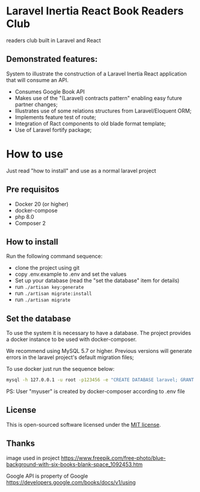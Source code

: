 # Laravel Inertia React Book Readers Club
readers club built in Laravel and React

## Demonstrated features:
System to illustrate the construction of a Laravel Inertia React application that will consume an API.
- Consumes Google Book API
- Makes use of the "(Laravel) contracts pattern" enabling easy future partner changes;
- Illustrates use of some relations structures from Laravel/Eloquent ORM;
- Implements feature test of route;
- Integration of Ract components to old blade format template;
- Use of Laravel fortify package;

# How to use

Just read "how to install" and use as a normal laravel project

## Pre requisitos
* Docker 20 (or higher)
* docker-compose
* php 8.0
* Composer 2

## How to install

Run the following command sequence:
* clone the project using git
* copy .env.example to .env and set the values
* Set up your database (read the "set the database" item for details)
* run ```./artisan key:generate```
* run ```./artisan migrate:install```
* run ```./artisan migrate```

## Set the database

To use the system it is necessary to have a database. The project provides a docker instance to be used with docker-composer.

We recommend using MySQL 5.7 or higher. Previous versions will generate errors in the laravel project's default migration files;

To use docker just run the sequence below:

```bash
mysql -h 127.0.0.1 -u root -p123456 -e "CREATE DATABASE laravel; GRANT ALL PRIVILEGES ON laravel.* TO 'myuser'@'%';"
```

PS: User "myuser" is created by docker-composer according to .env file

## License

This is open-sourced software licensed under the [MIT license](https://opensource.org/licenses/MIT).

## Thanks
image used in project
https://www.freepik.com/free-photo/blue-background-with-six-books-blank-space_1092453.htm

Google API is property of Google
https://developers.google.com/books/docs/v1/using